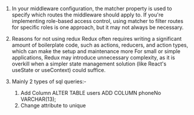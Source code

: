 1. In your middleware configuration, the matcher property is used to specify which routes the middleware should apply to. If you're implementing role-based access control, using matcher to filter routes for specific roles is one approach, but it may not always be necessary.

2. Reasons for not using redux
   Redux often requires writing a significant amount of boilerplate code, such as actions, reducers, and action types, which can make the setup and maintenance more
   For small or simple applications, Redux may introduce unnecessary complexity, as it is overkill when a simpler state management solution (like React's useState or useContext) could suffice.

3. Mainly 2 types of sql queries:-
   1. Add Column
      ALTER TABLE users
      ADD COLUMN phoneNo VARCHAR(13);
   2. Change attribute to unique
